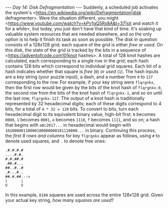 *--- Day 14: Disk Defragmentation ---*
Suddenly, a scheduled job activates the system's <https://en.wikipedia.org/wiki/Defragmentation|disk defragmenter>. Were the situation different, you might <https://www.youtube.com/watch?v=kPv1gQ5Rs8A&t=37|sit and watch it for a while>, but today, you just don't have that kind of time. It's soaking up valuable system resources that are needed elsewhere, and so the only option is to help it finish its task as soon as possible.
The disk in question consists of a 128x128 grid; each square of the grid is either _free_ or _used_. On this disk, the state of the grid is tracked by the bits in a sequence of <https://adventofcode.com10|knot hashes>.
A total of 128 knot hashes are calculated, each corresponding to a single row in the grid; each hash contains 128 bits which correspond to individual grid squares. Each bit of a hash indicates whether that square is _free_ (`0`) or _used_ (`1`).
The hash inputs are a key string (your puzzle input), a dash, and a number from `0` to `127` corresponding to the row.  For example, if your key string were `flqrgnkx`, then the first row would be given by the bits of the knot hash of `flqrgnkx-0`, the second row from the bits of the knot hash of `flqrgnkx-1`, and so on until the last row, `flqrgnkx-127`.
The output of a knot hash is traditionally represented by 32 hexadecimal digits; each of these digits correspond to 4 bits, for a total of `4 * 32 = 128` bits. To convert to bits, turn each hexadecimal digit to its equivalent binary value, high-bit first: `0` becomes `0000`, `1` becomes `0001`, `e` becomes `1110`, `f` becomes `1111`, and so on; a hash that begins with `a0c2017...` in hexadecimal would begin with `10100000110000100000000101110000...` in binary.
Continuing this process, the _first 8 rows and columns_ for key `flqrgnkx` appear as follows, using `#` to denote used squares, and `.` to denote free ones:
```##.#.#..-->
.#.#.#.#
....#.#.
#.#.##.#
.##.#...
##..#..#
.#...#..
##.#.##.-->
|      |
V      V
```
In this example, `8108` squares are used across the entire 128x128 grid.
Given your actual key string, _how many squares are used_?

